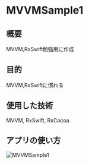 # MVVMSample1
## 概要
MVVM,RxSwift勉強用に作成
## 目的
MVVM,RxSwiftに慣れる
## 使用した技術
MVVM, RxSwift, RxCocoa
## アプリの使い方
![MVVMSample1](https://user-images.githubusercontent.com/108079580/216903266-49d7b148-71a3-4974-bba8-b1f9f3c4b04b.gif)
